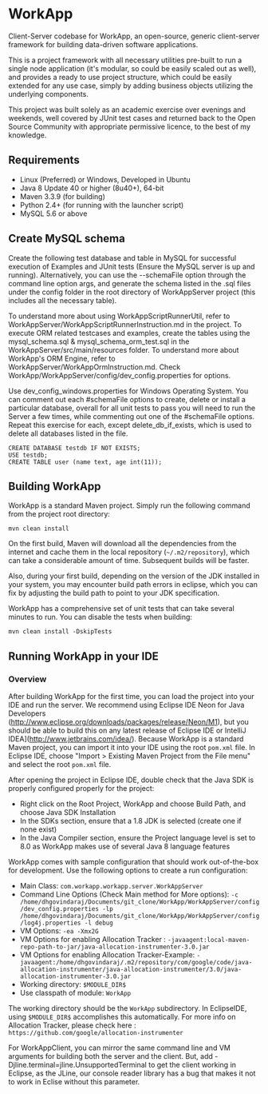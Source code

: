 # WorkApp
Client-Server codebase for WorkApp, an open-source, generic client-server framework for building data-driven software applications. 

This is a project framework with all necessary utilities pre-built to run a single node application (it's modular, so could be easily scaled out as well), and provides a ready to use project structure, which could be easily extended for any use case, simply by adding business objects utilizing the underlying components.

This project was built solely as an academic exercise over evenings and weekends, well covered by JUnit test cases and returned back to the Open Source Community with appropriate permissive licence, to the best of my knowledge.

## Requirements

* Linux (Preferred) or Windows, Developed in Ubuntu
* Java 8 Update 40 or higher (8u40+), 64-bit
* Maven 3.3.9 (for building)
* Python 2.4+ (for running with the launcher script)
* MySQL 5.6 or above

## Create MySQL schema

Create the following test database and table in MySQL for successful execution of Examples and JUnit tests (Ensure the MySQL server is up and running). Alternatively, you can use the --schemaFile option through the command line option args, and generate the schema listed in the .sql files under the config folder in the root directory of WorkAppServer project (this includes all the necessary table). 

To understand more about using WorkAppScriptRunnerUtil, refer to WorkAppServer/WorkAppScriptRunnerInstruction.md in the project. To execute ORM related testcases and examples, create the tables using the mysql_schema.sql & mysql_schema_orm_test.sql in the WorkAppServer/src/main/resources folder. To understand more about WorkApp's ORM Engine, refer to WorkAppServer/WorkAppOrmInstruction.md. Check WorkApp/WorkAppServer/config/dev_config.properties for options. 

Use dev_config_windows.properties for Windows Operating System. You can comment out each #schemaFile options to create, delete or install a particular database, overall for all unit tests to pass you will need to run the Server a few times, while commenting out one of the #schemaFile options. Repeat this exercise for each, except delete_db_if_exists, which is used to delete all databases listed in the file. 

    CREATE DATABASE testdb IF NOT EXISTS;
    USE testdb;
    CREATE TABLE user (name text, age int(11)); 

## Building WorkApp

WorkApp is a standard Maven project. Simply run the following command from the project root directory:

    mvn clean install

On the first build, Maven will download all the dependencies from the internet and cache them in the local repository (`~/.m2/repository`), which can take a considerable amount of time. Subsequent builds will be faster. 

Also, during your first build, depending on the version of the JDK installed in your system, you may encounter build path errors in eclipse, which you can fix by adjusting the build path to point to your JDK specification. 

WorkApp has a comprehensive set of unit tests that can take several minutes to run. You can disable the tests when building:

    mvn clean install -DskipTests
    
## Running WorkApp in your IDE

### Overview

After building WorkApp for the first time, you can load the project into your IDE and run the server. We recommend using Eclipse IDE Neon for Java Developers (http://www.eclipse.org/downloads/packages/release/Neon/M1), but you should be able to build this on any latest release of Eclipse IDE or IntelliJ IDEA](http://www.jetbrains.com/idea/). Because WorkApp is a standard Maven project, you can import it into your IDE using the root `pom.xml` file. In Eclipse IDE, choose "Import > Existing Maven Project from the File menu" and select the root `pom.xml` file.

After opening the project in Eclipse IDE, double check that the Java SDK is properly configured properly for the project:

* Right click on the Root Project, WorkApp and choose Build Path, and choose Java SDK Installation
* In the SDKs section, ensure that a 1.8 JDK is selected (create one if none exist)
* In the Java Compiler section, ensure the Project language level is set to 8.0 as WorkApp makes use of several Java 8 language features

WorkApp comes with sample configuration that should work out-of-the-box for development. Use the following options to create a run configuration:

* Main Class: `com.workapp.workapp.server.WorkAppServer`
* Command Line Options (Check Main method for More options): `-c /home/dhgovindaraj/Documents/git_clone/WorkApp/WorkAppServer/config/dev_config.properties -lp /home/dhgovindaraj/Documents/git_clone/WorkApp/WorkAppServer/config/log4j.properties -l debug`
* VM Options: `-ea -Xmx2G`
* VM Options for enabling Allocation Tracker : `-javaagent:local-maven-repo-path-to-jar/java-allocation-instrumenter-3.0.jar`
* VM Options for enabling Allocation Tracker-Example: `-javaagent:/home/dhgovindaraj/.m2/repository/com/google/code/java-allocation-instrumenter/java-allocation-instrumenter/3.0/java-allocation-instrumenter-3.0.jar`
* Working directory: `$MODULE_DIR$`
* Use classpath of module: `WorkApp`

The working directory should be the `WorkApp` subdirectory. In EclipseIDE, using `$MODULE_DIR$` accomplishes this automatically.
For more info on Allocation Tracker, please check here : `https://github.com/google/allocation-instrumenter`

For WorkAppClient, you can mirror the same command line and VM arguments for building both the server and the client. But, add -Djline.terminal=jline.UnsupportedTerminal to get the client working in Eclipse, as the JLine, our console reader library has a bug that makes it not to work in Eclise without this parameter.
